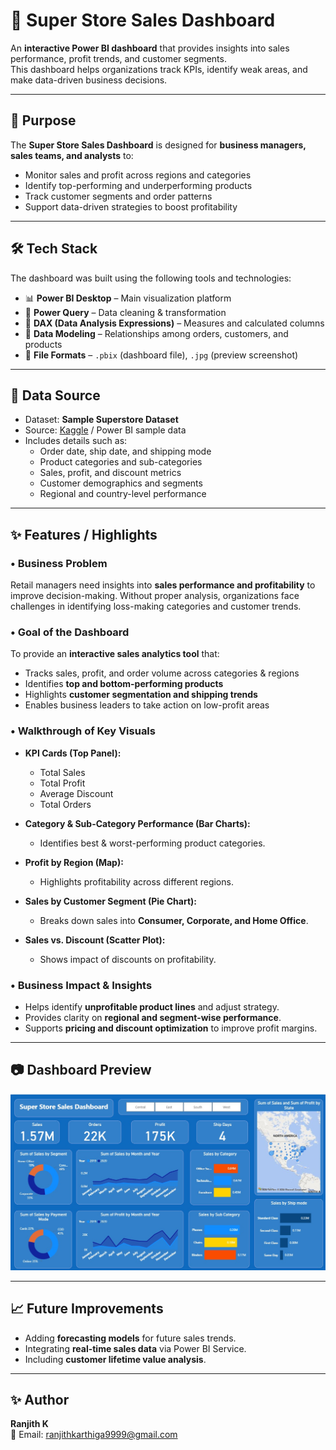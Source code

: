 # 🛒 Super Store Sales Dashboard  

An **interactive Power BI dashboard** that provides insights into sales performance, profit trends, and customer segments.  
This dashboard helps organizations track KPIs, identify weak areas, and make data-driven business decisions.  

---

## 🎯 Purpose  

The **Super Store Sales Dashboard** is designed for **business managers, sales teams, and analysts** to:  
- Monitor sales and profit across regions and categories  
- Identify top-performing and underperforming products  
- Track customer segments and order patterns  
- Support data-driven strategies to boost profitability  

---

## 🛠 Tech Stack  

The dashboard was built using the following tools and technologies:  
- 📊 **Power BI Desktop** – Main visualization platform  
- 📂 **Power Query** – Data cleaning & transformation  
- 🧮 **DAX (Data Analysis Expressions)** – Measures and calculated columns  
- 📝 **Data Modeling** – Relationships among orders, customers, and products  
- 📁 **File Formats** – `.pbix` (dashboard file), `.jpg` (preview screenshot)  

---

## 📂 Data Source  

- Dataset: **Sample Superstore Dataset**  
- Source: [Kaggle](https://www.kaggle.com) / Power BI sample data  
- Includes details such as:  
  - Order date, ship date, and shipping mode  
  - Product categories and sub-categories  
  - Sales, profit, and discount metrics  
  - Customer demographics and segments  
  - Regional and country-level performance  

---

## ✨ Features / Highlights  

### • Business Problem  
Retail managers need insights into **sales performance and profitability** to improve decision-making. Without proper analysis, organizations face challenges in identifying loss-making categories and customer trends.  

### • Goal of the Dashboard  
To provide an **interactive sales analytics tool** that:  
- Tracks sales, profit, and order volume across categories & regions  
- Identifies **top and bottom-performing products**  
- Highlights **customer segmentation and shipping trends**  
- Enables business leaders to take action on low-profit areas  

### • Walkthrough of Key Visuals  
- **KPI Cards (Top Panel):**  
  - Total Sales  
  - Total Profit  
  - Average Discount  
  - Total Orders  

- **Category & Sub-Category Performance (Bar Charts):**  
  - Identifies best & worst-performing product categories.  

- **Profit by Region (Map):**  
  - Highlights profitability across different regions.  

- **Sales by Customer Segment (Pie Chart):**  
  - Breaks down sales into **Consumer, Corporate, and Home Office**.  

- **Sales vs. Discount (Scatter Plot):**  
  - Shows impact of discounts on profitability.  

### • Business Impact & Insights  
- Helps identify **unprofitable product lines** and adjust strategy.  
- Provides clarity on **regional and segment-wise performance**.  
- Supports **pricing and discount optimization** to improve profit margins.  

---

## 📷 Dashboard Preview  

![Super Store Sales Dashboard](Screenshot.jpg)  

---

## 📈 Future Improvements  

- Adding **forecasting models** for future sales trends.  
- Integrating **real-time sales data** via Power BI Service.  
- Including **customer lifetime value analysis**.  

---

## ✨ Author  

**Ranjith K**  
📧 Email: [ranjithkarthiga9999@gmail.com](mailto:ranjithkarthiga9999@gmail.com)  

